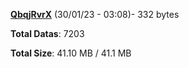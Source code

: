 [**QbqjRvrX**](/data/QbqjRvrX.txt) (30/01/23 - 03:08)- 332 bytes

**Total Datas**: 7203

**Total Size**: 41.10 MB / 41.1 MB